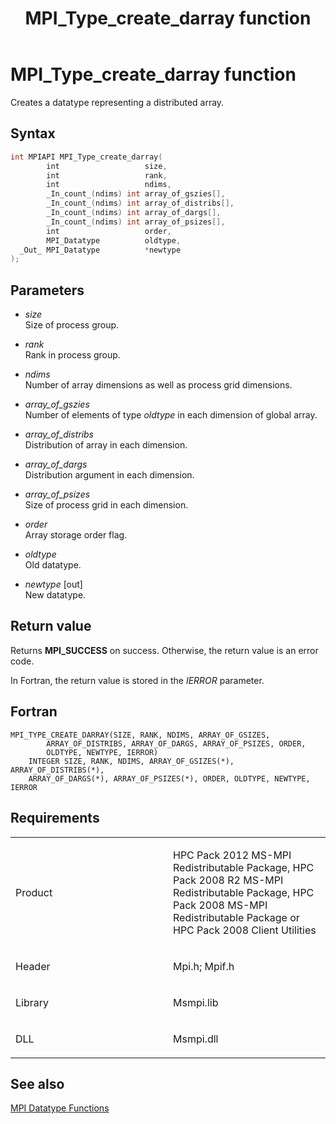 ﻿---
title: MPI_Type_create_darray function
TOCTitle: MPI_Type_create_darray function
ms:assetid: 59ada82e-1178-4059-bc07-3f0426a62297
ms:mtpsurl: https://msdn.microsoft.com/en-us/library/Dn473487(v=VS.85)
ms:contentKeyID: 59361022
ms.date: 03/28/2018
mtps_version: v=VS.85
f1_keywords:
- MPI_TYPE_CREATE_DARRAY
- mpif/MPI_Type_create_darray
- mpi/MPI_TYPE_CREATE_DARRAY
dev_langs:
- C++
- C
---

# MPI\_Type\_create\_darray function

Creates a datatype representing a distributed array.

## Syntax

``` c++
int MPIAPI MPI_Type_create_darray(
        int                   size,
        int                   rank,
        int                   ndims,
        _In_count_(ndims) int array_of_gszies[],
        _In_count_(ndims) int array_of_distribs[],
        _In_count_(ndims) int array_of_dargs[],
        _In_count_(ndims) int array_of_psizes[],
        int                   order,
        MPI_Datatype          oldtype,
  _Out_ MPI_Datatype          *newtype
);
```

## Parameters

  - *size*  
    Size of process group.

  - *rank*  
    Rank in process group.

  - *ndims*  
    Number of array dimensions as well as process grid dimensions.

  - *array\_of\_gszies*  
    Number of elements of type *oldtype* in each dimension of global array.

  - *array\_of\_distribs*  
    Distribution of array in each dimension.

  - *array\_of\_dargs*  
    Distribution argument in each dimension.

  - *array\_of\_psizes*  
    Size of process grid in each dimension.

  - *order*  
    Array storage order flag.

  - *oldtype*  
    Old datatype.

  - *newtype* \[out\]  
    New datatype.

## Return value

Returns **MPI\_SUCCESS** on success. Otherwise, the return value is an error code.

In Fortran, the return value is stored in the *IERROR* parameter.

## Fortran

    MPI_TYPE_CREATE_DARRAY(SIZE, RANK, NDIMS, ARRAY_OF_GSIZES,
            ARRAY_OF_DISTRIBS, ARRAY_OF_DARGS, ARRAY_OF_PSIZES, ORDER,
            OLDTYPE, NEWTYPE, IERROR)
        INTEGER SIZE, RANK, NDIMS, ARRAY_OF_GSIZES(*), ARRAY_OF_DISTRIBS(*),
        ARRAY_OF_DARGS(*), ARRAY_OF_PSIZES(*), ORDER, OLDTYPE, NEWTYPE, IERROR

## Requirements

<table>
<colgroup>
<col style="width: 50%" />
<col style="width: 50%" />
</colgroup>
<tbody>
<tr class="odd">
<td><p>Product</p></td>
<td><p>HPC Pack 2012 MS-MPI Redistributable Package, HPC Pack 2008 R2 MS-MPI Redistributable Package, HPC Pack 2008 MS-MPI Redistributable Package or HPC Pack 2008 Client Utilities</p></td>
</tr>
<tr class="even">
<td><p>Header</p></td>
<td>Mpi.h;
Mpif.h</td>
</tr>
<tr class="odd">
<td><p>Library</p></td>
<td>Msmpi.lib</td>
</tr>
<tr class="even">
<td><p>DLL</p></td>
<td>Msmpi.dll</td>
</tr>
</tbody>
</table>


## See also

[MPI Datatype Functions](mpi-datatype-functions.md)

